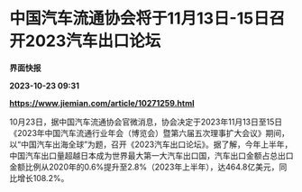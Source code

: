 # 中国汽车流通协会将于11月13日-15日召开2023汽车出口论坛
**界面快报**

**2023-10-23 09:31**

**https://www.jiemian.com/article/10271259.html**

10月23日，据中国汽车流通协会官微消息，协会决定于2023年11月13日至15日《2023年中国汽车流通行业年会（博览会）暨第六届五次理事扩大会议》期间，以“中国汽车出海全球”为题，召开《2023汽车出口论坛》。据了解，今年上半年，中国汽车出口量超越日本成为世界最大第一大汽车出口国，汽车出口金额占总出口金额比例从2020年的0.6%提升至2.8%（2023年上半年），达464.8亿美元，同比增长108.2%。